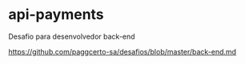 # api-payments
Desafio para desenvolvedor back-end

https://github.com/paggcerto-sa/desafios/blob/master/back-end.md
